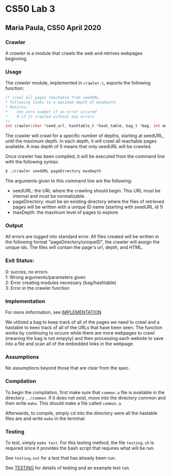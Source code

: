 # CS50 Lab 3
## Maria Paula, CS50 April 2020

### Crawler

A *crawler* is a module that crawls the web and retrives webpages beginning.

### Usage
The *crawler* module, implemented in `crawler.c`, exports the following function:

```c
/* crawl all pages reachable from seedURL, 
* following links to a maximum depth of maxDepth; 
* Returns:
*    non zero number if an error occured
*    0 if it crawled without any errors
*/
int crawler(char *seed_url, hashtable_t *hash_table, bag_t *bag, int max_depth, char *page_dir);

```
The crawler will crawl for a specific number of depths, starting at seedURL, until the maximum depth. In each depth, it will crawl all reachable pages available. A max depth of 0 means that only seedURL will be crawled. 

Once crawler has been compiled, it will be executed from the command line with the following syntax:

``` bash
$ ./crawler seedURL pageDirectory maxDepth
```

The arguments given to this command line are the following:
- seedURL: the URL where the crawling should begin. This URL must be internal and must be normalizable. 
- pageDirectory: must be an existing directory where the files of retrieved pages will be written with a unique ID name (starting with seedURL id 1)
- maxDepth: the maximum level of pages to explore

### Output
All errors are logged into standard error.
All files created will be written in the following format "pageDirectory/uniqueID", the crawler will assign the unique ids. The files will contain the page's url, depth, and HTML. 

### Exit Status:
0: succes, no errors <br/>
1: Wrong arguments/parameters given <br/>
2: Error creating modules necessary (bag/hashtable) <br/>
3: Error in the crawler function  <br/>

### Implementation

For more imformation, see [IMPLEMENTATION](IMPLEMENTATION.md)

We utilized a bag to keep track of all of the pages we need to crawl and a hastable to keeo track of all of the URLs that have been seen. 
The function works by continuing to occure while there are more webpages to crawl (meaning the bag is not empyty) and then processing each website to save into a file and scan all of the embedded links in the webpage. 

### Assumptions

No assumptions beyond those that are clear from the spec.

### Compilation

To begin the compilation, first make sure that `common.a` file is available in the directory `../common`. If it does not exist, move into the directory common and then write `make`. This should make a file called `common.a`. 

Afterwards, to compile, simply cd into the directory were all the hastable files are and write `make` in the terminal.

### Testing
To test, simply `make test`.
For this testing method, the file `testing.sh` is required since it provides the bash script that requires what will be run. 

See `testing.out` for a test that has already been run. 

See [TESTING](TESTING.md) for details of testing and an example test run.